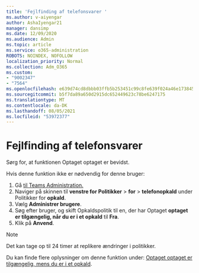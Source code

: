 ```yaml
---
title: 'Fejlfinding af telefonsvarer '
ms.author: v-aiyengar
author: AshaIyengar21
manager: dansimp
ms.date: 12/09/2020
ms.audience: Admin
ms.topic: article
ms.service: o365-administration
ROBOTS: NOINDEX, NOFOLLOW
localization_priority: Normal
ms.collection: Adm_O365
ms.custom:
- "9002347"
- "7564"
ms.openlocfilehash: e639d74cd8dbbb03ffb5b253451c99c8fe639f024a46e173845a0f4d322e43ca
ms.sourcegitcommit: b5f7da89a650d2915dc652449623c78be6247175
ms.translationtype: MT
ms.contentlocale: da-DK
ms.lasthandoff: 08/05/2021
ms.locfileid: "53972377"
---
```

# <a name="troubleshooting-voicemail"></a>Fejlfinding af telefonsvarer

Sørg for, at funktionen Optaget optaget er bevidst.

Hvis denne funktion ikke er nødvendig for denne bruger:

1. Gå [til Teams Administration.](https://admin.teams.microsoft.com/policies/calling)
1. Naviger på skinnen til **venstre for Politikker**  >  **for**  >  **telefonopkald** under Politikker for **opkald**.
1. Vælg **Administrer brugere**.
1. Søg efter bruger, og skift Opkaldspolitik til en, der har Optaget **optaget er tilgængelig, når du er i et opkald** til **Fra**.
1. Klik på **Anvend**.
> [!NOTE]
> Det kan tage op til 24 timer at replikere ændringer i politikker.

Du kan finde flere oplysninger om denne funktion under: [Optaget optaget er tilgængelig, mens du er i et opkald](https://docs.microsoft.com/microsoftteams/teams-calling-policy#busy-on-busy-is-available-while-in-a-call).
